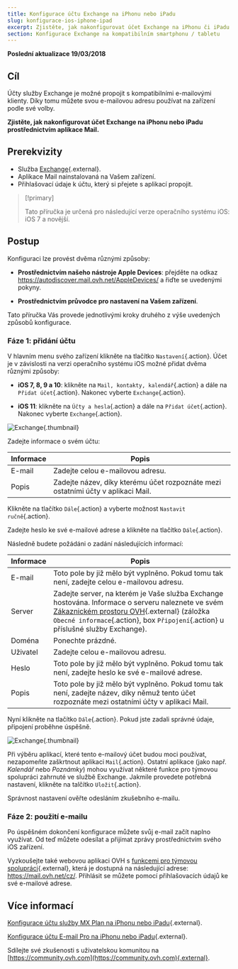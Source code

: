 ```yaml
---
title: Konfigurace účtu Exchange na iPhonu nebo iPadu
slug: konfigurace-ios-iphone-ipad
excerpt: Zjistěte, jak nakonfigurovat účet Exchange na iPhonu či iPadu prostřednictvím aplikace Mail
section: Konfigurace Exchange na kompatibilním smartphonu / tabletu
---
```


**Poslední aktualizace 19/03/2018**

## Cíl

Účty služby Exchange je možné propojit s kompatibilními e-mailovými klienty. Díky tomu můžete svou e-mailovou adresu používat na zařízení podle své volby.

**Zjistěte, jak nakonfigurovat účet Exchange na iPhonu nebo iPadu prostřednictvím aplikace Mail.**

## Prerekvizity

- Služba [Exchange](https://www.ovh.cz/emails/){.external}.
- Aplikace Mail nainstalovaná na Vašem zařízení.
- Přihlašovací údaje k účtu, který si přejete s aplikací propojit.

> [!primary]
>
> Tato příručka je určená pro následující verze operačního systému iOS: iOS 7 a novější.
>

## Postup

Konfiguraci lze provést dvěma různými způsoby:

- **Prostřednictvím našeho nástroje Apple Devices**: přejděte na odkaz <https://autodiscover.mail.ovh.net/AppleDevices/> a řiďte se uvedenými pokyny.

- **Prostřednictvím průvodce pro nastavení na Vašem zařízení**.

Tato příručka Vás provede jednotlivými kroky druhého z výše uvedených způsobů konfigurace.

### Fáze 1: přidání účtu

V hlavním menu svého zařízení klikněte na tlačítko `Nastavení`{.action}. Účet je v závislosti na verzi operačního systému iOS možné přidat dvěma různými způsoby:

- **iOS 7, 8, 9 a 10**: klikněte na `Mail, kontakty, kalendář`{.action} a dále na `Přidat účet`{.action}. Nakonec vyberte `Exchange`{.action}.

- **iOS 11**: klikněte na `Účty a hesla`{.action} a dále na `Přidat účet`{.action}. Nakonec vyberte `Exchange`{.action}.

![Exchange](images/configuration-mail-exchange-ios-step1.png){.thumbnail}

Zadejte informace o svém účtu:

|Informace|Popis|
|---|---|
|E-mail|Zadejte celou e-mailovou adresu.|
|Popis|Zadejte název, díky kterému účet rozpoznáte mezi ostatními účty v aplikaci Mail.|

Klikněte na tlačítko `Dále`{.action} a vyberte možnost `Nastavit ručně`{.action}.

Zadejte heslo ke své e-mailové adrese a klikněte na tlačítko `Dále`{.action}.

Následně budete požádáni o zadání následujících informací:

|Informace|Popis|
|---|---|
|E-mail|Toto pole by již mělo být vyplněno. Pokud tomu tak není, zadejte celou e-mailovou adresu.|
|Server|Zadejte server, na kterém je Vaše služba Exchange hostována. Informace o serveru naleznete ve svém [Zákaznickém prostoru OVH](https://www.ovh.com/auth/?action=gotomanager){.external} (záložka `Obecné informace`{.action}, box `Připojení`{.action} u příslušné služby Exchange).|
|Doména|Ponechte prázdné.|
|Uživatel|Zadejte celou e-mailovou adresu.|  
|Heslo|Toto pole by již mělo být vyplněno. Pokud tomu tak není, zadejte heslo ke své e-mailové adrese.|
|Popis|Toto pole by již mělo být vyplněno. Pokud tomu tak není, zadejte název, díky němuž tento účet rozpoznáte mezi ostatními účty v aplikaci Mail.|

Nyní klikněte na tlačítko `Dále`{.action}. Pokud jste zadali správné údaje, připojení proběhne úspěšně.

![Exchange](images/configuration-mail-exchange-ios-step2.png){.thumbnail}

Při výběru aplikací, které tento e-mailový účet budou moci používat, nezapomeňte zaškrtnout aplikaci `Mail`{.action}. Ostatní aplikace (jako např. *Kalendář* nebo *Poznámky*) mohou využívat některé funkce pro týmovou spolupráci zahrnuté ve službě Exchange. Jakmile provedete potřebná nastavení, klikněte na talčítko `Uložit`{.action}. 

Správnost nastavení ověřte odesláním zkušebního e-mailu.

### Fáze 2: použití e-mailu

Po úspěšném dokončení konfigurace můžete svůj e-mail začít naplno využívat. Od teď můžete odesílat a přijímat zprávy prostřednictvím svého iOS zařízení.

Vyzkoušejte také webovou aplikaci OVH s [funkcemi pro týmovou spolupráci](https://www.ovh.cz/emails/){.external}, která je dostupná na následující adrese: <https://mail.ovh.net/cz/>. Přihlásit se můžete pomocí přihlašovacích údajů ke své e-mailové adrese.

## Více informací

[Konfigurace účtu služby MX Plan na iPhonu nebo iPadu](https://docs.ovh.com/cz/cs/emails/konfigurace-ios/){.external}.

[Konfigurace účtu E-mail Pro na iPhonu nebo iPadu](https://docs.ovh.com/cz/cs/emails-pro/konfigurace-ios/){.external}.

Sdílejte své zkušenosti s uživatelskou komunitou na [https://community.ovh.com](https://community.ovh.com){.external}.